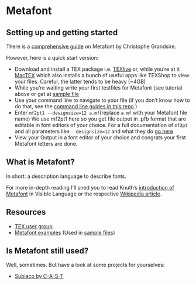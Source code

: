 # Metafont

## Setting up and getting started

There is a [comprehensive guide](http://metafont.tutorial.free.fr/downloads/mftut.pdf) on Metafont by Christophe Grandsire. 

However, here is a quick start version:

- Download and install a TEX package i.e. [TEXlive](https://tug.org/texlive/acquire-netinstall.html) or, while you’re at it [MacTEX](https://www.tug.org/mactex/mactex-download.html) which also installs a bunch of useful apps like TEXShop to view your files. Careful, the latter tends to be heavy (~4GB)
- While you’re waiting write your first testfiles for Metafont (see tutorial above or get at [sample file](./metafont-samples) 
- Use your command line to navigate to your file (if you don’t know how to do that, see the [command line guides in this repo](../README.md#%EF%B8%8F-command-line) )
- Enter ```mf2pt1 --designsize=12 a.mf```(replace ```a.mf``` with your Metafont file name) We use mf2pt1 here so you get file output in .pfb format that are editable in font editors of your choice. For a full documentation of ```mf2pt``` and all parameters like ```--designsize=12``` and what they do [go here](https://packages.oth-regensburg.de/ctan/support/mf2pt1/mf2pt1.pdf)
- View your Output in a font editor of your choice and congrats your first Metafont letters are done.

## What is Metafont?

In short: a description language to describe fonts. 

For more in-depth reading I’ll sned you to read Knuth’s [introduction of Metafont](https://archive.org/details/the-concept-of-metafont/mode/2up) in Visible Language or the respective [Wikipedia article](https://en.wikipedia.org/wiki/Metafont).

## Resources

- [TEX user group](https://www.tug.org/)
- [Metafont examples](https://www.win.tue.nl/~aeb/tex/mf/metafont.html) (Used in [sample files](./metafont-samples))


## Is Metafont still used?
Well, sometimes. But have a look at some projects for yourselves:

- [Subiaco by C-A-S-T](https://www.c-a-s-t.com/studies/subiaco/)
